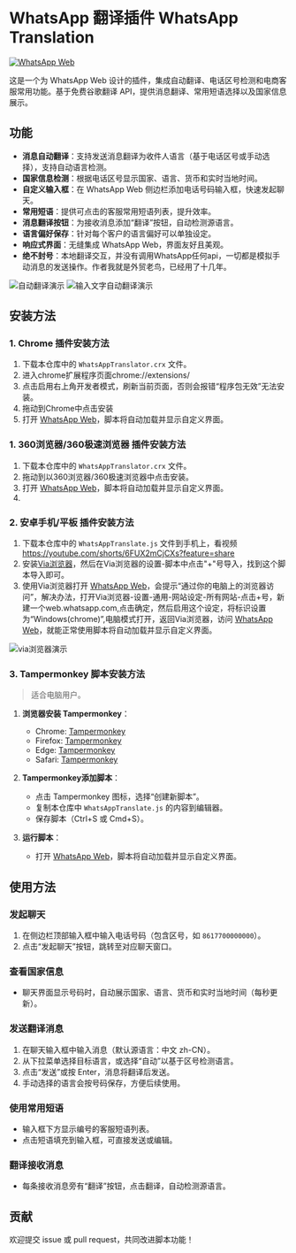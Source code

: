 # WhatsApp 翻译插件 WhatsApp Translation


[![WhatsApp Web](https://img.shields.io/badge/WhatsApp-Web-green.svg)](https://web.whatsapp.com/)

这是一个为 WhatsApp Web 设计的插件，集成自动翻译、电话区号检测和电商客服常用功能。基于免费谷歌翻译 API，提供消息翻译、常用短语选择以及国家信息展示。

## 功能

- **消息自动翻译**：支持发送消息翻译为收件人语言（基于电话区号或手动选择），支持自动语言检测。
- **国家信息检测**：根据电话区号显示国家、语言、货币和实时当地时间。
- **自定义输入框**：在 WhatsApp Web 侧边栏添加电话号码输入框，快速发起聊天。
- **常用短语**：提供可点击的客服常用短语列表，提升效率。
- **消息翻译按钮**：为接收消息添加“翻译”按钮，自动检测源语言。
- **语言偏好保存**：针对每个客户的语言偏好可以单独设定。
- **响应式界面**：无缝集成 WhatsApp Web，界面友好且美观。
- **绝不封号**：本地翻译交互，并没有调用WhatsApp任何api，一切都是模拟手动消息的发送操作。作者我就是外贸老鸟，已经用了十几年。
  
![自动翻译演示](https://github.com/zla5/WhatsappTranslate/blob/edee77a23dc79349c8ab68623c2f014ddc5ac6ae/%E8%87%AA%E5%8A%A8%E7%BF%BB%E8%AF%91%E6%BC%94%E7%A4%BA.gif)
![输入文字自动翻译演示](https://github.com/zla5/WhatsappTranslate/blob/edee77a23dc79349c8ab68623c2f014ddc5ac6ae/%E8%BE%93%E5%85%A5%E6%96%87%E5%AD%97%E8%87%AA%E5%8A%A8%E7%BF%BB%E8%AF%91%E6%BC%94%E7%A4%BA.gif)

## 安装方法

### 1. Chrome 插件安装方法
1. 下载本仓库中的 `WhatsAppTranslator.crx` 文件。
2. 进入chrome扩展程序页面chrome://extensions/
3. 点击启用右上角开发者模式，刷新当前页面，否则会报错“程序包无效”无法安装。
4. 拖动到Chrome中点击安装
5. 打开 [WhatsApp Web](https://web.whatsapp.com/)，脚本将自动加载并显示自定义界面。

### 1. 360浏览器/360极速浏览器 插件安装方法
1. 下载本仓库中的 `WhatsAppTranslator.crx` 文件。
2. 拖动到以360浏览器/360极速浏览器中点击安装。
3. 打开 [WhatsApp Web](https://web.whatsapp.com/)，脚本将自动加载并显示自定义界面。
4. 
### 2. 安卓手机/平板 插件安装方法
1. 下载本仓库中的 `WhatsAppTranslate.js` 文件到手机上，看视频 https://youtube.com/shorts/6FUX2mCjCXs?feature=share
2. 安装[Via浏览器](https://res.viayoo.com/v1/via-release-cn.apk)，然后在Via浏览器的设置-脚本中点击"+"号导入，找到这个脚本导入即可。
3. 使用Via浏览器打开 [WhatsApp Web](https://web.whatsapp.com/)，会提示“通过你的电脑上的浏览器访问”，解决办法，打开Via浏览器-设置-通用-网站设定-所有网站-点击+号，新建一个web.whatsapp.com,点击确定，然后启用这个设定，将标识设置为“Windows(chrome)”,电脑模式打开，返回Via浏览器，访问 [WhatsApp Web](https://web.whatsapp.com/)，就能正常使用脚本将自动加载并显示自定义界面。


   
   
![via浏览器演示](https://github.com/zla5/WhatsappTranslate/blob/bbab064b8ba93436bffb8520d8c1642f672f1342/%E6%89%8B%E6%9C%BAvia%E6%B5%8F%E8%A7%88%E5%99%A8%E6%BC%94%E7%A4%BA.jpg)

### 3. Tampermonkey 脚本安装方法
> 适合电脑用户。

1. **浏览器安装 Tampermonkey**：
   - Chrome: [Tampermonkey](https://www.tampermonkey.net/)
   - Firefox: [Tampermonkey](https://www.tampermonkey.net/)
   - Edge: [Tampermonkey](https://www.tampermonkey.net/)
   - Safari: [Tampermonkey](https://www.tampermonkey.net/)

2. **Tampermonkey添加脚本**：
   - 点击 Tampermonkey 图标，选择“创建新脚本”。
   - 复制本仓库中 `WhatsAppTranslate.js` 的内容到编辑器。
   - 保存脚本（Ctrl+S 或 Cmd+S）。

3. **运行脚本**：
   - 打开 [WhatsApp Web](https://web.whatsapp.com/)，脚本将自动加载并显示自定义界面。

## 使用方法

### 发起聊天
1. 在侧边栏顶部输入框中输入电话号码（包含区号，如 `8617700000000`）。
2. 点击“发起聊天”按钮，跳转至对应聊天窗口。

### 查看国家信息
- 聊天界面显示号码时，自动展示国家、语言、货币和实时当地时间（每秒更新）。

### 发送翻译消息
1. 在聊天输入框中输入消息（默认源语言：中文 zh-CN）。
2. 从下拉菜单选择目标语言，或选择“自动”以基于区号检测语言。
3. 点击“发送”或按 Enter，消息将翻译后发送。
4. 手动选择的语言会按号码保存，方便后续使用。

### 使用常用短语
- 输入框下方显示编号的客服短语列表。
- 点击短语填充到输入框，可直接发送或编辑。

### 翻译接收消息
- 每条接收消息旁有“翻译”按钮，点击翻译，自动检测源语言。

## 贡献
欢迎提交 issue 或 pull request，共同改进脚本功能！
